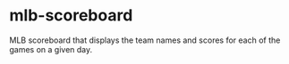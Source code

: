 # mlb-scoreboard
MLB scoreboard that displays the team names and scores for each of the games on a given day.
